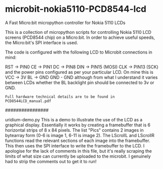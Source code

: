 # microbit-nokia5110-PCD8544-lcd
A Fast Micro:bit micropython controller for Nokia 5110 LCDs

This is a collection of micropython scripts for controlling Nokia 5110 LCD screens (PCD8544 chip) on a Micro:bit. In order to achieve useful speeds, the Micro:bit's SPI interface is used.

The code is configured with the following LCD to Microbit connections in mind:

RST -> PIN0
 CE -> PIN1
 DC -> PIN8
DIN -> PIN15 (MOSI)
CLK -> PIN13 (SCK)
  and the power pins configured as per your particular LCD. On mine this is
  VCC -> 3V
  BL -> GND
  GND - GND
  although from what I understand it varies between LCDs whether the BL backlight pin should be connected to 3v or GND.
  
    Full hardware technical details are to be found in PCD8544LCD_manual.pdf
    
################    
  
uridium-demo.py
This is a demo to illustrate the use of the LCD as a graphical display. Essentially it works by creating  a framebuffer that is 6 horizontal strips of 8 x 84 pixels. 
  The list "Pics" contains 2 images in bytearray form (0-6 is image 1, 6-11 is image 2). 
  The LScrollL and LScrollR functions read the relevant sections of each image into the framebuffer. This then uses the SPI interface to
  write the framebuffer to the LCD.
I apologise for the lack of comments in this file, but it's really scraping the limits of what size can currently be uploaded to the microbit. I genuinely had to strip the comments out to get it to run!
  
